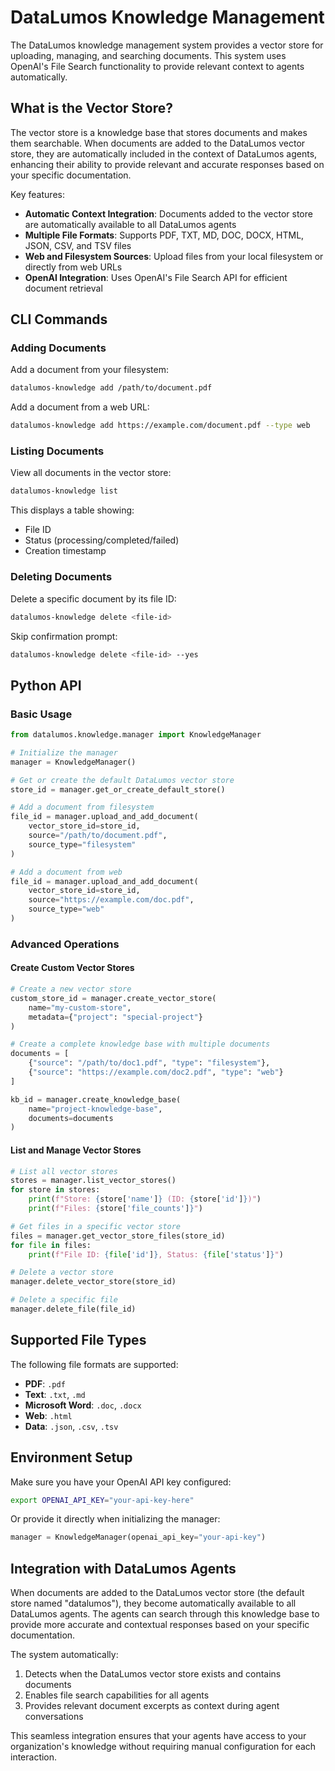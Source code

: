 # DataLumos Knowledge Management

The DataLumos knowledge management system provides a vector store for uploading, managing, and searching documents. This system uses OpenAI's File Search functionality to provide relevant context to agents automatically.

## What is the Vector Store?

The vector store is a knowledge base that stores documents and makes them searchable. When documents are added to the DataLumos vector store, they are automatically included in the context of DataLumos agents, enhancing their ability to provide relevant and accurate responses based on your specific documentation.

Key features:
- **Automatic Context Integration**: Documents added to the vector store are automatically available to all DataLumos agents
- **Multiple File Formats**: Supports PDF, TXT, MD, DOC, DOCX, HTML, JSON, CSV, and TSV files
- **Web and Filesystem Sources**: Upload files from your local filesystem or directly from web URLs
- **OpenAI Integration**: Uses OpenAI's File Search API for efficient document retrieval

## CLI Commands

### Adding Documents

Add a document from your filesystem:
```bash
datalumos-knowledge add /path/to/document.pdf
```

Add a document from a web URL:
```bash
datalumos-knowledge add https://example.com/document.pdf --type web
```

### Listing Documents

View all documents in the vector store:
```bash
datalumos-knowledge list
```

This displays a table showing:
- File ID
- Status (processing/completed/failed)
- Creation timestamp

### Deleting Documents

Delete a specific document by its file ID:
```bash
datalumos-knowledge delete <file-id>
```

Skip confirmation prompt:
```bash
datalumos-knowledge delete <file-id> --yes
```

## Python API

### Basic Usage

```python
from datalumos.knowledge.manager import KnowledgeManager

# Initialize the manager
manager = KnowledgeManager()

# Get or create the default DataLumos vector store
store_id = manager.get_or_create_default_store()

# Add a document from filesystem
file_id = manager.upload_and_add_document(
    vector_store_id=store_id,
    source="/path/to/document.pdf",
    source_type="filesystem"
)

# Add a document from web
file_id = manager.upload_and_add_document(
    vector_store_id=store_id,
    source="https://example.com/doc.pdf",
    source_type="web"
)
```

### Advanced Operations

#### Create Custom Vector Stores

```python
# Create a new vector store
custom_store_id = manager.create_vector_store(
    name="my-custom-store",
    metadata={"project": "special-project"}
)

# Create a complete knowledge base with multiple documents
documents = [
    {"source": "/path/to/doc1.pdf", "type": "filesystem"},
    {"source": "https://example.com/doc2.pdf", "type": "web"}
]

kb_id = manager.create_knowledge_base(
    name="project-knowledge-base",
    documents=documents
)
```

#### List and Manage Vector Stores

```python
# List all vector stores
stores = manager.list_vector_stores()
for store in stores:
    print(f"Store: {store['name']} (ID: {store['id']})")
    print(f"Files: {store['file_counts']}")

# Get files in a specific vector store
files = manager.get_vector_store_files(store_id)
for file in files:
    print(f"File ID: {file['id']}, Status: {file['status']}")

# Delete a vector store
manager.delete_vector_store(store_id)

# Delete a specific file
manager.delete_file(file_id)
```

## Supported File Types

The following file formats are supported:
- **PDF**: `.pdf`
- **Text**: `.txt`, `.md`
- **Microsoft Word**: `.doc`, `.docx`
- **Web**: `.html`
- **Data**: `.json`, `.csv`, `.tsv`

## Environment Setup

Make sure you have your OpenAI API key configured:
```bash
export OPENAI_API_KEY="your-api-key-here"
```

Or provide it directly when initializing the manager:
```python
manager = KnowledgeManager(openai_api_key="your-api-key")
```

## Integration with DataLumos Agents

When documents are added to the DataLumos vector store (the default store named "datalumos"), they become automatically available to all DataLumos agents. The agents can search through this knowledge base to provide more accurate and contextual responses based on your specific documentation.

The system automatically:
1. Detects when the DataLumos vector store exists and contains documents
2. Enables file search capabilities for all agents
3. Provides relevant document excerpts as context during agent conversations

This seamless integration ensures that your agents have access to your organization's knowledge without requiring manual configuration for each interaction.